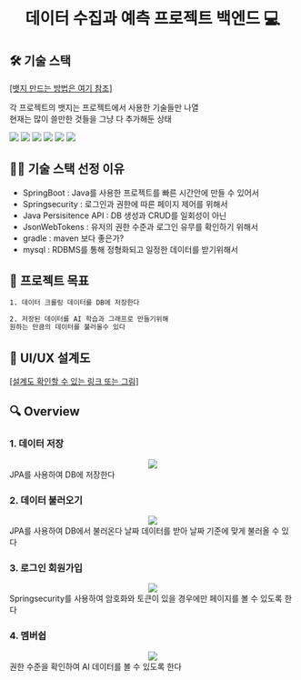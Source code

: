 <h1 align="center">데이터 수집과 예측 프로젝트 백엔드 💻 </h1>

## 🛠️ 기술 스택

[[뱃지 만드는 방법은 여기 참조]](https://velog.io/@shlee327/shield.io-%EB%A7%88%ED%81%AC%EB%8B%A4%EC%9A%B4-%EB%B0%B0%EC%A7%80-%EB%A7%8C%EB%93%A4%EA%B8%B0)

각 프로젝트의 뱃지는 프로젝트에서 사용한 기술들만 나열  
현재는 많이 쓸만한 것들을 그냥 다 추가해둔 상태

<img src="https://img.shields.io/badge/springboot-6DB33F?style=flat-square&logo=SpringBoot&logoColor=white" /> 
<img src="https://img.shields.io/badge/springsecurity-6DB33F?style=round&logo=springsecurity&logoColor=white" />
<img src="https://img.shields.io/badge/Java Persisitence API-6DB33F?style=round&logo=springsecurity&logoColor=white" />
<img src="https://img.shields.io/badge/jsonwebtokens-000000?style=round&logo=jsonwebtokens&logoColor=white" /> 
<img src="https://img.shields.io/badge/gradle-02303A?style=round&logo=gradle&logoColor=white" /> 
<img src="https://img.shields.io/badge/mysql-4479A1?style=round&logo=mysql&logoColor=white" />

## 🤹🏻 기술 스택 선정 이유

- SpringBoot : Java를 사용한 프로젝트를 빠른 시간안에 만들 수 있어서
- Springsecurity : 로그인과 권한에 따른 페이지 제어를 위해서
- Java Persisitence API : DB 생성과 CRUD를 일회성이 아닌
- JsonWebTokens : 유저의 권한 수준과 로그인 유무를 확인하기 위해서
- gradle : maven 보다 좋은가?
- mysql : RDBMS를 통해 정형화되고 일정한 데이터를 받기위해서

## 📌 프로젝트 목표

```sh
1. 데이터 크롤링 데이터를 DB에 저장한다

2. 저장된 데이터를 AI 학습과 그래프로 만들기위해
원하는 만큼의 데이터를 불러올수 있다
```

## 📄 UI/UX 설계도

[[설계도 확인할 수 있는 링크 또는 그림]](www.naver.com)

## 🔍 Overview

### 1. 데이터 저장

<center>
    <img src="./img/pic2.png" />
</center>
JPA를 사용하여 DB에 저장한다

<br>

### 2. 데이터 불러오기

<center>
    <img src="./img/pic1.png" />
</center>
JPA를 사용하여 DB에서 불러온다
날짜 데이터를 받아 날짜 기준에 맞게 불러올 수 있다

<br>

### 3. 로그인 회원가입

<center>
    <img src="./img/pic1.png" />
</center>
Springsecurity를 사용하여 암호화와 토큰이 있을 경우에만 페이지를 볼 수 있도록 한다

<br>

### 4. 멤버쉽

<center>
    <img src="./img/pic1.png" />
</center>
권한 수준을 확인하여 AI 데이터를 볼 수 있도록 한다

<br>
